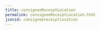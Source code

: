 ```yaml
---
title: consigneeReceiptLocation
permalink: consigneeReceiptLocation.html
jsonid: consigneereceiptlocation
---
```

